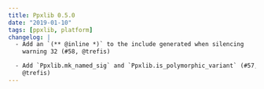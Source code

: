 ```yaml
---
title: Ppxlib 0.5.0
date: "2019-01-10"
tags: [ppxlib, platform]
changelog: |
  - Add an `(** @inline *)` to the include generated when silencing
    warning 32 (#58, @trefis)

  - Add `Ppxlib.mk_named_sig` and `Ppxlib.is_polymorphic_variant` (#57,
    @trefis)
---
```


